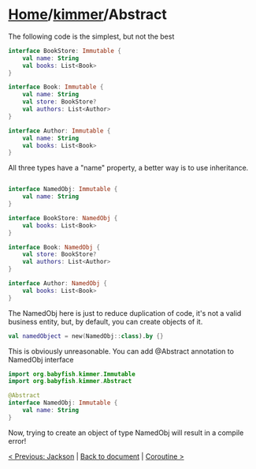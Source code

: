 # [Home](https://github.com/babyfish-ct/kimmer)/[kimmer](./README.md)/Abstract 

The following code is the simplest, but not the best
```kt
interface BookStore: Immutable {
    val name: String
    val books: List<Book>
}

interface Book: Immutable {
    val name: String
    val store: BookStore?
    val authors: List<Author>
}

interface Author: Immutable {
    val name: String
    val books: List<Book>
}
```

All three types have a "name" property, a better way is to use inheritance.

```kt

interface NamedObj: Immutable {
    val name: String
}

interface BookStore: NamedObj {
    val books: List<Book>
}

interface Book: NamedObj {
    val store: BookStore?
    val authors: List<Author>
}

interface Author: NamedObj {
    val books: List<Book>
}
```

The NamedObj here is just to reduce duplication of code, it's not a valid business entity, but, by default, you can create objects of it.

```kt
val namedObject = new(NamedObj::class).by {}
```

This is obviously unreasonable. You can add @Abstract annotation to NamedObj interface
```kt
import org.babyfish.kimmer.Immutable
import org.babyfish.kimmer.Abstract

@Abstract
interface NamedObj: Immutable {
    val name: String
}
```

Now, trying to create an object of type NamedObj will result in a compile error!

[< Previous: Jackson](jackson.md) | [Back to document](./README.md) | [Coroutine >](coroutine.md)
